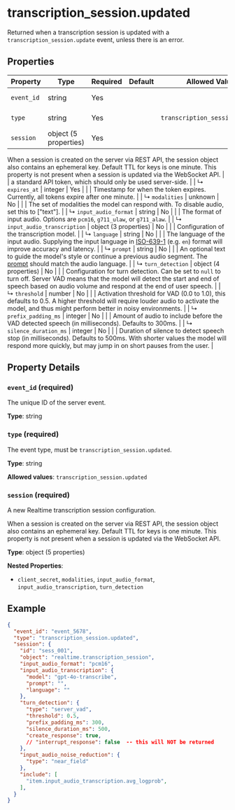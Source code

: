 # transcription_session.updated

Returned when a transcription session is updated with a `transcription_session.update` event, unless 
there is an error.


## Properties

| Property | Type | Required | Default | Allowed Values | Description |
| -------- | ---- | -------- | ------- | -------------- | ----------- |
| `event_id` | string | Yes |  |  | The unique ID of the server event. |
| `type` | string | Yes |  | `transcription_session.updated` | The event type, must be `transcription_session.updated`. |
| `session` | object (5 properties) | Yes |  |  | A new Realtime transcription session configuration.

When a session is created on the server via REST API, the session object
also contains an ephemeral key. Default TTL for keys is one minute. This 
property is not present when a session is updated via the WebSocket API.
 |
 |
a standard API token, which should only be used server-side.
 |
|     ↳ `expires_at` | integer | Yes |  |  | Timestamp for when the token expires. Currently, all tokens expire
after one minute.
 |
|   ↳ `modalities` | unknown | No |  |  | The set of modalities the model can respond with. To disable audio,
set this to ["text"].
 |
|   ↳ `input_audio_format` | string | No |  |  | The format of input audio. Options are `pcm16`, `g711_ulaw`, or `g711_alaw`.
 |
|   ↳ `input_audio_transcription` | object (3 properties) | No |  |  | Configuration of the transcription model.
 |
|     ↳ `language` | string | No |  |  | The language of the input audio. Supplying the input language in
[ISO-639-1](https://en.wikipedia.org/wiki/List_of_ISO_639-1_codes) (e.g. `en`) format
will improve accuracy and latency.
 |
|     ↳ `prompt` | string | No |  |  | An optional text to guide the model's style or continue a previous audio
segment. The [prompt](/docs/guides/speech-to-text#prompting) should match
the audio language.
 |
|   ↳ `turn_detection` | object (4 properties) | No |  |  | Configuration for turn detection. Can be set to `null` to turn off. Server 
VAD means that the model will detect the start and end of speech based on 
audio volume and respond at the end of user speech.
 |
|     ↳ `threshold` | number | No |  |  | Activation threshold for VAD (0.0 to 1.0), this defaults to 0.5. A 
higher threshold will require louder audio to activate the model, and 
thus might perform better in noisy environments.
 |
|     ↳ `prefix_padding_ms` | integer | No |  |  | Amount of audio to include before the VAD detected speech (in 
milliseconds). Defaults to 300ms.
 |
|     ↳ `silence_duration_ms` | integer | No |  |  | Duration of silence to detect speech stop (in milliseconds). Defaults 
to 500ms. With shorter values the model will respond more quickly, 
but may jump in on short pauses from the user.
 |

## Property Details

### `event_id` (required)

The unique ID of the server event.

**Type**: string

### `type` (required)

The event type, must be `transcription_session.updated`.

**Type**: string

**Allowed values**: `transcription_session.updated`

### `session` (required)

A new Realtime transcription session configuration.

When a session is created on the server via REST API, the session object
also contains an ephemeral key. Default TTL for keys is one minute. This 
property is not present when a session is updated via the WebSocket API.


**Type**: object (5 properties)

**Nested Properties**:

* `client_secret`, `modalities`, `input_audio_format`, `input_audio_transcription`, `turn_detection`

## Example

```json
{
  "event_id": "event_5678",
  "type": "transcription_session.updated",
  "session": {
    "id": "sess_001",
    "object": "realtime.transcription_session",
    "input_audio_format": "pcm16",
    "input_audio_transcription": {
      "model": "gpt-4o-transcribe",
      "prompt": "",
      "language": ""
    },
    "turn_detection": {
      "type": "server_vad",
      "threshold": 0.5,
      "prefix_padding_ms": 300,
      "silence_duration_ms": 500,
      "create_response": true,
      // "interrupt_response": false  -- this will NOT be returned
    },
    "input_audio_noise_reduction": {
      "type": "near_field"
    },
    "include": [
      "item.input_audio_transcription.avg_logprob",
    ],
  }
}

```

